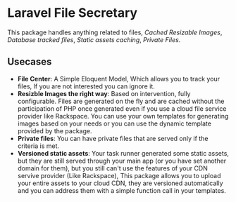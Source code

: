 # Laravel File Secretary
This package handles anything related to files, *Cached Resizable Images*, *Database tracked files*, *Static assets caching*, *Private Files*.

## Usecases
 - **File Center**: A Simple Eloquent Model, Which allows you to track your files, If you are not interested you can ignore it.
 - **Resizble Images the right way**: Based on intervention, fully configurable. Files are generated on the fly and are cached without the participation of PHP once generated even if you use a cloud file service provider like Rackspace. You can use your own templates for generating images based on your needs or you can use the dynamic template provided by the package. 
 - **Private files**: You can have private files that are served only if the criteria is met.
 - **Versioned static assets**: Your task runner generated some static assets, but they are still served through your main app (or you have set another domain for them), but you still can't use the features of your CDN servive provider (Like Rackspace), This package allows you to upload your entire assets to your cloud CDN, they are versioned automatically and you can address them with a simple function call in your templates.
